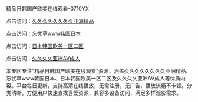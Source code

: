 精品日韩国产欧美在线观看-0710YX

点击访问：<a href="https://heiliaoe8ajia.pages.dev">久久久久久久久久亚洲精品</a>

点击访问：<a href="https://heiliaoxqkkct.pages.dev">忘忧草www韩国日本</a>

点击访问：<a href="https://heiliaoxwd5i8.pages.dev">日本韩国欧美一区二区</a>

点击访问：<a href="https://heiliaowt0d7p.pages.dev">久久久久亚洲AV成人</a>

本专区专注“精品日韩国产欧美在线观看”资源，涵盖久久久久久久久久亚洲精品、忘忧草www韩国日本、日本韩国欧美一区二区及久久久久亚洲AV成人等优质内容。平台每日更新，支持高清在线播放，无需注册，无广告，播放流畅不卡顿。分类清晰，方便用户快速查找喜爱资源，兼容多设备访问，满足多样观影需求。

<span style="display:none;">[Canonical link](https://github.com/ba20250710/so50 ）</span>
